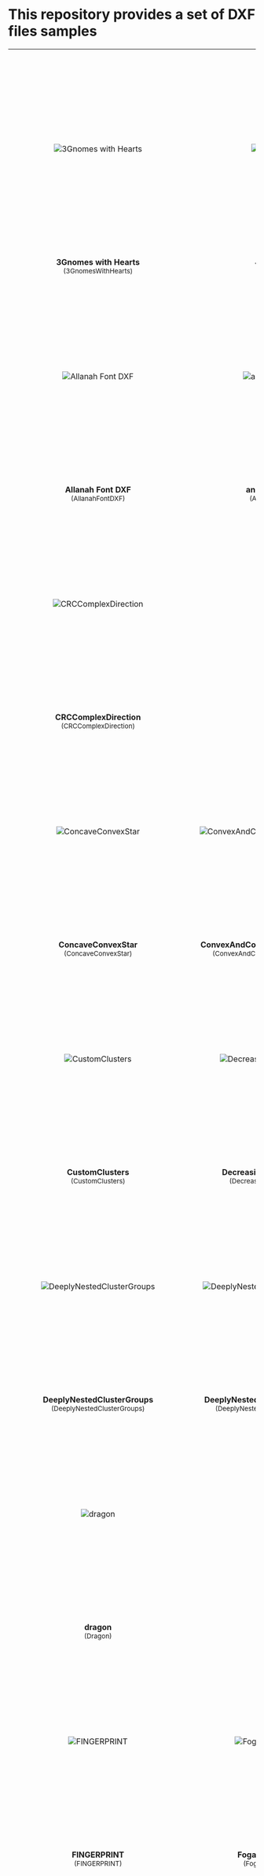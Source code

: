# This repository provides a set of DXF files samples


<table>
<tr>
    <td align="center" valign="bottom" style="width:50%">
      <div style="height:400px; display:flex; align-items:center; justify-content:center">
        <img src="https://raw.githubusercontent.com/ivanshuba/dxf-samples/master/samples/3GnomesWithHearts/3Gnomes%20with%20Hearts.png" alt="3Gnomes with Hearts" style="max-height:400px; max-width:100%; object-fit:contain">
      </div>
      <br>
      <b>3Gnomes with Hearts</b><br>
      <small>(3GnomesWithHearts)</small>
    </td>
    <td align="center" valign="bottom" style="width:50%">
      <div style="height:400px; display:flex; align-items:center; justify-content:center">
        <img src="https://raw.githubusercontent.com/ivanshuba/dxf-samples/master/samples/4x8%20Nest/4x8%20Nest.png" alt="4x8 Nest" style="max-height:400px; max-width:100%; object-fit:contain">
      </div>
      <br>
      <b>4x8 Nest</b><br>
      <small>(4x8 Nest)</small>
    </td>
</tr>
<tr>
    <td align="center" valign="bottom" style="width:50%">
      <div style="height:400px; display:flex; align-items:center; justify-content:center">
        <img src="https://raw.githubusercontent.com/ivanshuba/dxf-samples/master/samples/AllanahFontDXF/Allanah%20Font%20DXF.png" alt="Allanah Font DXF" style="max-height:400px; max-width:100%; object-fit:contain">
      </div>
      <br>
      <b>Allanah Font DXF</b><br>
      <small>(AllanahFontDXF)</small>
    </td>
    <td align="center" valign="bottom" style="width:50%">
      <div style="height:400px; display:flex; align-items:center; justify-content:center">
        <img src="https://raw.githubusercontent.com/ivanshuba/dxf-samples/master/samples/AnglesRange/angles-range.png" alt="angles-range" style="max-height:400px; max-width:100%; object-fit:contain">
      </div>
      <br>
      <b>angles-range</b><br>
      <small>(AnglesRange)</small>
    </td>
</tr>
<tr>
    <td align="center" valign="bottom" style="width:50%">
      <div style="height:400px; display:flex; align-items:center; justify-content:center">
        <img src="https://raw.githubusercontent.com/ivanshuba/dxf-samples/master/samples/CRCComplexDirection/CRCComplexDirection.png" alt="CRCComplexDirection" style="max-height:400px; max-width:100%; object-fit:contain">
      </div>
      <br>
      <b>CRCComplexDirection</b><br>
      <small>(CRCComplexDirection)</small>
    </td>
    <td align="center" valign="bottom" style="width:50%">
      <div style="height:400px; display:flex; align-items:center; justify-content:center">
        <img src="https://raw.githubusercontent.com/ivanshuba/dxf-samples/master/samples/Circle/Circle.png" alt="Circle" style="max-height:400px; max-width:100%; object-fit:contain">
      </div>
      <br>
      <b>Circle</b><br>
      <small>(Circle)</small>
    </td>
</tr>
<tr>
    <td align="center" valign="bottom" style="width:50%">
      <div style="height:400px; display:flex; align-items:center; justify-content:center">
        <img src="https://raw.githubusercontent.com/ivanshuba/dxf-samples/master/samples/ConcaveConvexStar/ConcaveConvexStar.png" alt="ConcaveConvexStar" style="max-height:400px; max-width:100%; object-fit:contain">
      </div>
      <br>
      <b>ConcaveConvexStar</b><br>
      <small>(ConcaveConvexStar)</small>
    </td>
    <td align="center" valign="bottom" style="width:50%">
      <div style="height:400px; display:flex; align-items:center; justify-content:center">
        <img src="https://raw.githubusercontent.com/ivanshuba/dxf-samples/master/samples/ConvexAndConcaveHolesAndIslands/ConvexAndConcaveHolesAndIslands.png" alt="ConvexAndConcaveHolesAndIslands" style="max-height:400px; max-width:100%; object-fit:contain">
      </div>
      <br>
      <b>ConvexAndConcaveHolesAndIslands</b><br>
      <small>(ConvexAndConcaveHolesAndIslands)</small>
    </td>
</tr>
<tr>
    <td align="center" valign="bottom" style="width:50%">
      <div style="height:400px; display:flex; align-items:center; justify-content:center">
        <img src="https://raw.githubusercontent.com/ivanshuba/dxf-samples/master/samples/CustomClusters/CustomClusters.png" alt="CustomClusters" style="max-height:400px; max-width:100%; object-fit:contain">
      </div>
      <br>
      <b>CustomClusters</b><br>
      <small>(CustomClusters)</small>
    </td>
    <td align="center" valign="bottom" style="width:50%">
      <div style="height:400px; display:flex; align-items:center; justify-content:center">
        <img src="https://raw.githubusercontent.com/ivanshuba/dxf-samples/master/samples/DecreasingSizeSpikeBand/DecreasingSizeSpikeBand.png" alt="DecreasingSizeSpikeBand" style="max-height:400px; max-width:100%; object-fit:contain">
      </div>
      <br>
      <b>DecreasingSizeSpikeBand</b><br>
      <small>(DecreasingSizeSpikeBand)</small>
    </td>
</tr>
<tr>
    <td align="center" valign="bottom" style="width:50%">
      <div style="height:400px; display:flex; align-items:center; justify-content:center">
        <img src="https://raw.githubusercontent.com/ivanshuba/dxf-samples/master/samples/DeeplyNestedClusterGroups/DeeplyNestedClusterGroups.png" alt="DeeplyNestedClusterGroups" style="max-height:400px; max-width:100%; object-fit:contain">
      </div>
      <br>
      <b>DeeplyNestedClusterGroups</b><br>
      <small>(DeeplyNestedClusterGroups)</small>
    </td>
    <td align="center" valign="bottom" style="width:50%">
      <div style="height:400px; display:flex; align-items:center; justify-content:center">
        <img src="https://raw.githubusercontent.com/ivanshuba/dxf-samples/master/samples/DeeplyNestedClusterGroups_Holes/DeeplyNestedClusterGroups_Holes.png" alt="DeeplyNestedClusterGroups_Holes" style="max-height:400px; max-width:100%; object-fit:contain">
      </div>
      <br>
      <b>DeeplyNestedClusterGroups_Holes</b><br>
      <small>(DeeplyNestedClusterGroups_Holes)</small>
    </td>
</tr>
<tr>
    <td align="center" valign="bottom" style="width:50%">
      <div style="height:400px; display:flex; align-items:center; justify-content:center">
        <img src="https://raw.githubusercontent.com/ivanshuba/dxf-samples/master/samples/Dragon/dragon.png" alt="dragon" style="max-height:400px; max-width:100%; object-fit:contain">
      </div>
      <br>
      <b>dragon</b><br>
      <small>(Dragon)</small>
    </td>
    <td align="center" valign="bottom" style="width:50%">
      <div style="height:400px; display:flex; align-items:center; justify-content:center">
        <img src="https://raw.githubusercontent.com/ivanshuba/dxf-samples/master/samples/F100/F100.png" alt="F100" style="max-height:400px; max-width:100%; object-fit:contain">
      </div>
      <br>
      <b>F100</b><br>
      <small>(F100)</small>
    </td>
</tr>
<tr>
    <td align="center" valign="bottom" style="width:50%">
      <div style="height:400px; display:flex; align-items:center; justify-content:center">
        <img src="https://raw.githubusercontent.com/ivanshuba/dxf-samples/master/samples/FINGERPRINT/FINGERPRINT.png" alt="FINGERPRINT" style="max-height:400px; max-width:100%; object-fit:contain">
      </div>
      <br>
      <b>FINGERPRINT</b><br>
      <small>(FINGERPRINT)</small>
    </td>
    <td align="center" valign="bottom" style="width:50%">
      <div style="height:400px; display:flex; align-items:center; justify-content:center">
        <img src="https://raw.githubusercontent.com/ivanshuba/dxf-samples/master/samples/FogaskerekClock/Fogaskerek_Clock.png" alt="Fogaskerek_Clock" style="max-height:400px; max-width:100%; object-fit:contain">
      </div>
      <br>
      <b>Fogaskerek_Clock</b><br>
      <small>(FogaskerekClock)</small>
    </td>
</tr>
<tr>
    <td align="center" valign="bottom" style="width:50%">
      <div style="height:400px; display:flex; align-items:center; justify-content:center">
        <img src="https://raw.githubusercontent.com/ivanshuba/dxf-samples/master/samples/FourSeparateClusters/FourSeparateClusters.png" alt="FourSeparateClusters" style="max-height:400px; max-width:100%; object-fit:contain">
      </div>
      <br>
      <b>FourSeparateClusters</b><br>
      <small>(FourSeparateClusters)</small>
    </td>
    <td align="center" valign="bottom" style="width:50%">
      <div style="height:400px; display:flex; align-items:center; justify-content:center">
        <img src="https://raw.githubusercontent.com/ivanshuba/dxf-samples/master/samples/FullEllipse/full_ellipse.png" alt="full_ellipse" style="max-height:400px; max-width:100%; object-fit:contain">
      </div>
      <br>
      <b>full_ellipse</b><br>
      <small>(FullEllipse)</small>
    </td>
</tr>
<tr>
    <td align="center" valign="bottom" style="width:50%">
      <div style="height:400px; display:flex; align-items:center; justify-content:center">
        <img src="https://raw.githubusercontent.com/ivanshuba/dxf-samples/master/samples/Gather3/Gather3.png" alt="Gather3" style="max-height:400px; max-width:100%; object-fit:contain">
      </div>
      <br>
      <b>Gather3</b><br>
      <small>(Gather3)</small>
    </td>
    <td align="center" valign="bottom" style="width:50%">
      <div style="height:400px; display:flex; align-items:center; justify-content:center">
        <img src="https://raw.githubusercontent.com/ivanshuba/dxf-samples/master/samples/Gear/Gear.png" alt="Gear" style="max-height:400px; max-width:100%; object-fit:contain">
      </div>
      <br>
      <b>Gear</b><br>
      <small>(Gear)</small>
    </td>
</tr>
<tr>
    <td align="center" valign="bottom" style="width:50%">
      <div style="height:400px; display:flex; align-items:center; justify-content:center">
        <img src="https://raw.githubusercontent.com/ivanshuba/dxf-samples/master/samples/GradualAngleChange/gradual-angle-change.png" alt="gradual-angle-change" style="max-height:400px; max-width:100%; object-fit:contain">
      </div>
      <br>
      <b>gradual-angle-change</b><br>
      <small>(GradualAngleChange)</small>
    </td>
    <td align="center" valign="bottom" style="width:50%">
      <div style="height:400px; display:flex; align-items:center; justify-content:center">
        <img src="https://raw.githubusercontent.com/ivanshuba/dxf-samples/master/samples/HorseFarmNoFence/HorseFarmNoFence.png" alt="HorseFarmNoFence" style="max-height:400px; max-width:100%; object-fit:contain">
      </div>
      <br>
      <b>HorseFarmNoFence</b><br>
      <small>(HorseFarmNoFence)</small>
    </td>
</tr>
<tr>
    <td align="center" valign="bottom" style="width:50%">
      <div style="height:400px; display:flex; align-items:center; justify-content:center">
        <img src="https://raw.githubusercontent.com/ivanshuba/dxf-samples/master/samples/IncreasingSizeFitTest/IncreasingSizeFitTest.png" alt="IncreasingSizeFitTest" style="max-height:400px; max-width:100%; object-fit:contain">
      </div>
      <br>
      <b>IncreasingSizeFitTest</b><br>
      <small>(IncreasingSizeFitTest)</small>
    </td>
    <td align="center" valign="bottom" style="width:50%">
      <div style="height:400px; display:flex; align-items:center; justify-content:center">
        <img src="https://raw.githubusercontent.com/ivanshuba/dxf-samples/master/samples/InterestingCusps/interesting-cusps.png" alt="interesting-cusps" style="max-height:400px; max-width:100%; object-fit:contain">
      </div>
      <br>
      <b>interesting-cusps</b><br>
      <small>(InterestingCusps)</small>
    </td>
</tr>
<tr>
    <td align="center" valign="bottom" style="width:50%">
      <div style="height:400px; display:flex; align-items:center; justify-content:center">
        <img src="https://raw.githubusercontent.com/ivanshuba/dxf-samples/master/samples/InwardArcBox/InwardArcBox.png" alt="InwardArcBox" style="max-height:400px; max-width:100%; object-fit:contain">
      </div>
      <br>
      <b>InwardArcBox</b><br>
      <small>(InwardArcBox)</small>
    </td>
    <td align="center" valign="bottom" style="width:50%">
      <div style="height:400px; display:flex; align-items:center; justify-content:center">
        <img src="https://raw.githubusercontent.com/ivanshuba/dxf-samples/master/samples/JingleBellBlank/jinglebell%20blank.png" alt="jinglebell blank" style="max-height:400px; max-width:100%; object-fit:contain">
      </div>
      <br>
      <b>jinglebell blank</b><br>
      <small>(JingleBellBlank)</small>
    </td>
</tr>
<tr>
    <td align="center" valign="bottom" style="width:50%">
      <div style="height:400px; display:flex; align-items:center; justify-content:center">
        <img src="https://raw.githubusercontent.com/ivanshuba/dxf-samples/master/samples/LargerLinearSelfIntersection/LargerLinearSelfIntersection.png" alt="LargerLinearSelfIntersection" style="max-height:400px; max-width:100%; object-fit:contain">
      </div>
      <br>
      <b>LargerLinearSelfIntersection</b><br>
      <small>(LargerLinearSelfIntersection)</small>
    </td>
    <td align="center" valign="bottom" style="width:50%">
      <div style="height:400px; display:flex; align-items:center; justify-content:center">
        <img src="https://raw.githubusercontent.com/ivanshuba/dxf-samples/master/samples/Minimal-intersection-two-squares/Minimal-intersection-two-squares.png" alt="Minimal-intersection-two-squares" style="max-height:400px; max-width:100%; object-fit:contain">
      </div>
      <br>
      <b>Minimal-intersection-two-squares</b><br>
      <small>(Minimal-intersection-two-squares)</small>
    </td>
</tr>
<tr>
    <td align="center" valign="bottom" style="width:50%">
      <div style="height:400px; display:flex; align-items:center; justify-content:center">
        <img src="https://raw.githubusercontent.com/ivanshuba/dxf-samples/master/samples/NestTest/NestTest.png" alt="NestTest" style="max-height:400px; max-width:100%; object-fit:contain">
      </div>
      <br>
      <b>NestTest</b><br>
      <small>(NestTest)</small>
    </td>
    <td align="center" valign="bottom" style="width:50%">
      <div style="height:400px; display:flex; align-items:center; justify-content:center">
        <img src="https://raw.githubusercontent.com/ivanshuba/dxf-samples/master/samples/NestedClusterGroups/NestedClusterGroups.png" alt="NestedClusterGroups" style="max-height:400px; max-width:100%; object-fit:contain">
      </div>
      <br>
      <b>NestedClusterGroups</b><br>
      <small>(NestedClusterGroups)</small>
    </td>
</tr>
<tr>
    <td align="center" valign="bottom" style="width:50%">
      <div style="height:400px; display:flex; align-items:center; justify-content:center">
        <img src="https://raw.githubusercontent.com/ivanshuba/dxf-samples/master/samples/NestedClusterGroups_Polylines/NestedClusterGroups_Polylines.png" alt="NestedClusterGroups_Polylines" style="max-height:400px; max-width:100%; object-fit:contain">
      </div>
      <br>
      <b>NestedClusterGroups_Polylines</b><br>
      <small>(NestedClusterGroups_Polylines)</small>
    </td>
    <td align="center" valign="bottom" style="width:50%">
      <div style="height:400px; display:flex; align-items:center; justify-content:center">
        <img src="https://raw.githubusercontent.com/ivanshuba/dxf-samples/master/samples/OffsetSelfIntersect-small/OffsetSelfIntersect-small.png" alt="OffsetSelfIntersect-small" style="max-height:400px; max-width:100%; object-fit:contain">
      </div>
      <br>
      <b>OffsetSelfIntersect-small</b><br>
      <small>(OffsetSelfIntersect-small)</small>
    </td>
</tr>
<tr>
    <td align="center" valign="bottom" style="width:50%">
      <div style="height:400px; display:flex; align-items:center; justify-content:center">
        <img src="https://raw.githubusercontent.com/ivanshuba/dxf-samples/master/samples/OffsetTest/OffsetTest.png" alt="OffsetTest" style="max-height:400px; max-width:100%; object-fit:contain">
      </div>
      <br>
      <b>OffsetTest</b><br>
      <small>(OffsetTest)</small>
    </td>
    <td align="center" valign="bottom" style="width:50%">
      <div style="height:400px; display:flex; align-items:center; justify-content:center">
        <img src="https://raw.githubusercontent.com/ivanshuba/dxf-samples/master/samples/OffsetestOneMoonDollAndAngled/OffsetTest_one_moon_doll_and_angled.png" alt="OffsetTest_one_moon_doll_and_angled" style="max-height:400px; max-width:100%; object-fit:contain">
      </div>
      <br>
      <b>OffsetTest_one_moon_doll_and_angled</b><br>
      <small>(OffsetestOneMoonDollAndAngled)</small>
    </td>
</tr>
<tr>
    <td align="center" valign="bottom" style="width:50%">
      <div style="height:400px; display:flex; align-items:center; justify-content:center">
        <img src="https://raw.githubusercontent.com/ivanshuba/dxf-samples/master/samples/Pinapple/Pinapple.png" alt="Pinapple" style="max-height:400px; max-width:100%; object-fit:contain">
      </div>
      <br>
      <b>Pinapple</b><br>
      <small>(Pinapple)</small>
    </td>
    <td align="center" valign="bottom" style="width:50%">
      <div style="height:400px; display:flex; align-items:center; justify-content:center">
        <img src="https://raw.githubusercontent.com/ivanshuba/dxf-samples/master/samples/Pineapple-outer-splines/Pineapple-outer-splines.png" alt="Pineapple-outer-splines" style="max-height:400px; max-width:100%; object-fit:contain">
      </div>
      <br>
      <b>Pineapple-outer-splines</b><br>
      <small>(Pineapple-outer-splines)</small>
    </td>
</tr>
<tr>
    <td align="center" valign="bottom" style="width:50%">
      <div style="height:400px; display:flex; align-items:center; justify-content:center">
        <img src="https://raw.githubusercontent.com/ivanshuba/dxf-samples/master/samples/RoundedRectangleInside/RoundedRectangleInside.png" alt="RoundedRectangleInside" style="max-height:400px; max-width:100%; object-fit:contain">
      </div>
      <br>
      <b>RoundedRectangleInside</b><br>
      <small>(RoundedRectangleInside)</small>
    </td>
    <td align="center" valign="bottom" style="width:50%">
      <div style="height:400px; display:flex; align-items:center; justify-content:center">
        <img src="https://raw.githubusercontent.com/ivanshuba/dxf-samples/master/samples/SelfTouch/SelfTouch.png" alt="SelfTouch" style="max-height:400px; max-width:100%; object-fit:contain">
      </div>
      <br>
      <b>SelfTouch</b><br>
      <small>(SelfTouch)</small>
    </td>
</tr>
<tr>
    <td align="center" valign="bottom" style="width:50%">
      <div style="height:400px; display:flex; align-items:center; justify-content:center">
        <img src="https://raw.githubusercontent.com/ivanshuba/dxf-samples/master/samples/SharpTriangle/Sharp-triangle.png" alt="Sharp-triangle" style="max-height:400px; max-width:100%; object-fit:contain">
      </div>
      <br>
      <b>Sharp-triangle</b><br>
      <small>(SharpTriangle)</small>
    </td>
    <td align="center" valign="bottom" style="width:50%">
      <div style="height:400px; display:flex; align-items:center; justify-content:center">
        <img src="https://raw.githubusercontent.com/ivanshuba/dxf-samples/master/samples/SimpleHole/SimpleHole.png" alt="SimpleHole" style="max-height:400px; max-width:100%; object-fit:contain">
      </div>
      <br>
      <b>SimpleHole</b><br>
      <small>(SimpleHole)</small>
    </td>
</tr>
<tr>
    <td align="center" valign="bottom" style="width:50%">
      <div style="height:400px; display:flex; align-items:center; justify-content:center">
        <img src="https://raw.githubusercontent.com/ivanshuba/dxf-samples/master/samples/SimpleRect_70x10_OneDuplicateLineAtTop/SimpleRect_70x10_OneDuplicateLineAtTop.png" alt="SimpleRect_70x10_OneDuplicateLineAtTop" style="max-height:400px; max-width:100%; object-fit:contain">
      </div>
      <br>
      <b>SimpleRect_70x10_OneDuplicateLineAtTop</b><br>
      <small>(SimpleRect_70x10_OneDuplicateLineAtTop)</small>
    </td>
    <td align="center" valign="bottom" style="width:50%">
      <div style="height:400px; display:flex; align-items:center; justify-content:center">
        <img src="https://raw.githubusercontent.com/ivanshuba/dxf-samples/master/samples/SimpleRect_70x10_WithHole/SimpleRect_70x10_WithHole.png" alt="SimpleRect_70x10_WithHole" style="max-height:400px; max-width:100%; object-fit:contain">
      </div>
      <br>
      <b>SimpleRect_70x10_WithHole</b><br>
      <small>(SimpleRect_70x10_WithHole)</small>
    </td>
</tr>
<tr>
    <td align="center" valign="bottom" style="width:50%">
      <div style="height:400px; display:flex; align-items:center; justify-content:center">
        <img src="https://raw.githubusercontent.com/ivanshuba/dxf-samples/master/samples/SimpleSelfIntersection/SimpleSelfIntersection.png" alt="SimpleSelfIntersection" style="max-height:400px; max-width:100%; object-fit:contain">
      </div>
      <br>
      <b>SimpleSelfIntersection</b><br>
      <small>(SimpleSelfIntersection)</small>
    </td>
    <td align="center" valign="bottom" style="width:50%">
      <div style="height:400px; display:flex; align-items:center; justify-content:center">
        <img src="https://raw.githubusercontent.com/ivanshuba/dxf-samples/master/samples/SimpleSort/SimpleSort.png" alt="SimpleSort" style="max-height:400px; max-width:100%; object-fit:contain">
      </div>
      <br>
      <b>SimpleSort</b><br>
      <small>(SimpleSort)</small>
    </td>
</tr>
<tr>
    <td align="center" valign="bottom" style="width:50%">
      <div style="height:400px; display:flex; align-items:center; justify-content:center">
        <img src="https://raw.githubusercontent.com/ivanshuba/dxf-samples/master/samples/SimpleSquare_2500_OneDuplicateLineAtTop/SimpleSquare_2500_OneDuplicateLineAtTop.png" alt="SimpleSquare_2500_OneDuplicateLineAtTop" style="max-height:400px; max-width:100%; object-fit:contain">
      </div>
      <br>
      <b>SimpleSquare_2500_OneDuplicateLineAtTop</b><br>
      <small>(SimpleSquare_2500_OneDuplicateLineAtTop)</small>
    </td>
    <td align="center" valign="bottom" style="width:50%">
      <div style="height:400px; display:flex; align-items:center; justify-content:center">
        <img src="https://raw.githubusercontent.com/ivanshuba/dxf-samples/master/samples/SimpleSquare_25_OneDuplicateLineAtTop/SimpleSquare_25_OneDuplicateLineAtTop.png" alt="SimpleSquare_25_OneDuplicateLineAtTop" style="max-height:400px; max-width:100%; object-fit:contain">
      </div>
      <br>
      <b>SimpleSquare_25_OneDuplicateLineAtTop</b><br>
      <small>(SimpleSquare_25_OneDuplicateLineAtTop)</small>
    </td>
</tr>
<tr>
    <td align="center" valign="bottom" style="width:50%">
      <div style="height:400px; display:flex; align-items:center; justify-content:center">
        <img src="https://raw.githubusercontent.com/ivanshuba/dxf-samples/master/samples/SimpleSquare_5_OneDuplicateLineAtTop/SimpleSquare_5_OneDuplicateLineAtTop.png" alt="SimpleSquare_5_OneDuplicateLineAtTop" style="max-height:400px; max-width:100%; object-fit:contain">
      </div>
      <br>
      <b>SimpleSquare_5_OneDuplicateLineAtTop</b><br>
      <small>(SimpleSquare_5_OneDuplicateLineAtTop)</small>
    </td>
    <td align="center" valign="bottom" style="width:50%">
      <div style="height:400px; display:flex; align-items:center; justify-content:center">
        <img src="https://raw.githubusercontent.com/ivanshuba/dxf-samples/master/samples/SimpleSquare_OneDuplicateLineAtTop/SimpleSquare_OneDuplicateLineAtTop.png" alt="SimpleSquare_OneDuplicateLineAtTop" style="max-height:400px; max-width:100%; object-fit:contain">
      </div>
      <br>
      <b>SimpleSquare_OneDuplicateLineAtTop</b><br>
      <small>(SimpleSquare_OneDuplicateLineAtTop)</small>
    </td>
</tr>
<tr>
    <td align="center" valign="bottom" style="width:50%">
      <div style="height:400px; display:flex; align-items:center; justify-content:center">
        <img src="https://raw.githubusercontent.com/ivanshuba/dxf-samples/master/samples/SimplestNarrowBand/SimplestNarrowBand.png" alt="SimplestNarrowBand" style="max-height:400px; max-width:100%; object-fit:contain">
      </div>
      <br>
      <b>SimplestNarrowBand</b><br>
      <small>(SimplestNarrowBand)</small>
    </td>
    <td align="center" valign="bottom" style="width:50%">
      <div style="height:400px; display:flex; align-items:center; justify-content:center">
        <img src="https://raw.githubusercontent.com/ivanshuba/dxf-samples/master/samples/SimplestRoundNarrowBend/SimplestRoundNarrowBend.png" alt="SimplestRoundNarrowBend" style="max-height:400px; max-width:100%; object-fit:contain">
      </div>
      <br>
      <b>SimplestRoundNarrowBend</b><br>
      <small>(SimplestRoundNarrowBend)</small>
    </td>
</tr>
<tr>
    <td align="center" valign="bottom" style="width:50%">
      <div style="height:400px; display:flex; align-items:center; justify-content:center">
        <img src="https://raw.githubusercontent.com/ivanshuba/dxf-samples/master/samples/SimplestSort/SimplestSort.png" alt="SimplestSort" style="max-height:400px; max-width:100%; object-fit:contain">
      </div>
      <br>
      <b>SimplestSort</b><br>
      <small>(SimplestSort)</small>
    </td>
    <td align="center" valign="bottom" style="width:50%">
      <div style="height:400px; display:flex; align-items:center; justify-content:center">
        <img src="https://raw.githubusercontent.com/ivanshuba/dxf-samples/master/samples/SingleLinearSelfIntersection/SingleLinearSelfIntersection.png" alt="SingleLinearSelfIntersection" style="max-height:400px; max-width:100%; object-fit:contain">
      </div>
      <br>
      <b>SingleLinearSelfIntersection</b><br>
      <small>(SingleLinearSelfIntersection)</small>
    </td>
</tr>
<tr>
    <td align="center" valign="bottom" style="width:50%">
      <div style="height:400px; display:flex; align-items:center; justify-content:center">
        <img src="https://raw.githubusercontent.com/ivanshuba/dxf-samples/master/samples/SingleSpline/SingleSpline.png" alt="SingleSpline" style="max-height:400px; max-width:100%; object-fit:contain">
      </div>
      <br>
      <b>SingleSpline</b><br>
      <small>(SingleSpline)</small>
    </td>
    <td align="center" valign="bottom" style="width:50%">
      <div style="height:400px; display:flex; align-items:center; justify-content:center">
        <img src="https://raw.githubusercontent.com/ivanshuba/dxf-samples/master/samples/SingleSpline2/SingleSpline2.png" alt="SingleSpline2" style="max-height:400px; max-width:100%; object-fit:contain">
      </div>
      <br>
      <b>SingleSpline2</b><br>
      <small>(SingleSpline2)</small>
    </td>
</tr>
<tr>
    <td align="center" valign="bottom" style="width:50%">
      <div style="height:400px; display:flex; align-items:center; justify-content:center">
        <img src="https://raw.githubusercontent.com/ivanshuba/dxf-samples/master/samples/SingleSplineCorner/SingleSplineCorner.png" alt="SingleSplineCorner" style="max-height:400px; max-width:100%; object-fit:contain">
      </div>
      <br>
      <b>SingleSplineCorner</b><br>
      <small>(SingleSplineCorner)</small>
    </td>
    <td align="center" valign="bottom" style="width:50%">
      <div style="height:400px; display:flex; align-items:center; justify-content:center">
        <img src="https://raw.githubusercontent.com/ivanshuba/dxf-samples/master/samples/SingleSquare10mm/SingleSquare10mm.png" alt="SingleSquare10mm" style="max-height:400px; max-width:100%; object-fit:contain">
      </div>
      <br>
      <b>SingleSquare10mm</b><br>
      <small>(SingleSquare10mm)</small>
    </td>
</tr>
<tr>
    <td align="center" valign="bottom" style="width:50%">
      <div style="height:400px; display:flex; align-items:center; justify-content:center">
        <img src="https://raw.githubusercontent.com/ivanshuba/dxf-samples/master/samples/SortHoles16/SortHoles16.png" alt="SortHoles16" style="max-height:400px; max-width:100%; object-fit:contain">
      </div>
      <br>
      <b>SortHoles16</b><br>
      <small>(SortHoles16)</small>
    </td>
    <td align="center" valign="bottom" style="width:50%">
      <div style="height:400px; display:flex; align-items:center; justify-content:center">
        <img src="https://raw.githubusercontent.com/ivanshuba/dxf-samples/master/samples/SortHolesCWCCWNegativeQuarter/SortHolesCWCCWNegativeQuarter.png" alt="SortHolesCWCCWNegativeQuarter" style="max-height:400px; max-width:100%; object-fit:contain">
      </div>
      <br>
      <b>SortHolesCWCCWNegativeQuarter</b><br>
      <small>(SortHolesCWCCWNegativeQuarter)</small>
    </td>
</tr>
<tr>
    <td align="center" valign="bottom" style="width:50%">
      <div style="height:400px; display:flex; align-items:center; justify-content:center">
        <img src="https://raw.githubusercontent.com/ivanshuba/dxf-samples/master/samples/SquareAndCircle/square-and-circle.png" alt="square-and-circle" style="max-height:400px; max-width:100%; object-fit:contain">
      </div>
      <br>
      <b>square-and-circle</b><br>
      <small>(SquareAndCircle)</small>
    </td>
    <td align="center" valign="bottom" style="width:50%">
      <div style="height:400px; display:flex; align-items:center; justify-content:center">
        <img src="https://raw.githubusercontent.com/ivanshuba/dxf-samples/master/samples/SquareWithCircleHoleSimpleR12/SquareWithCircleHoleSimpleR12.png" alt="SquareWithCircleHoleSimpleR12" style="max-height:400px; max-width:100%; object-fit:contain">
      </div>
      <br>
      <b>SquareWithCircleHoleSimpleR12</b><br>
      <small>(SquareWithCircleHoleSimpleR12)</small>
    </td>
</tr>
<tr>
    <td align="center" valign="bottom" style="width:50%">
      <div style="height:400px; display:flex; align-items:center; justify-content:center">
        <img src="https://raw.githubusercontent.com/ivanshuba/dxf-samples/master/samples/SquareWithOpenAndClosedCurves/square-with-open-and-closed-curves.png" alt="square-with-open-and-closed-curves" style="max-height:400px; max-width:100%; object-fit:contain">
      </div>
      <br>
      <b>square-with-open-and-closed-curves</b><br>
      <small>(SquareWithOpenAndClosedCurves)</small>
    </td>
    <td align="center" valign="bottom" style="width:50%">
      <div style="height:400px; display:flex; align-items:center; justify-content:center">
        <img src="https://raw.githubusercontent.com/ivanshuba/dxf-samples/master/samples/SquareWithOpenCurve/square-with-open-curve.png" alt="square-with-open-curve" style="max-height:400px; max-width:100%; object-fit:contain">
      </div>
      <br>
      <b>square-with-open-curve</b><br>
      <small>(SquareWithOpenCurve)</small>
    </td>
</tr>
<tr>
    <td align="center" valign="bottom" style="width:50%">
      <div style="height:400px; display:flex; align-items:center; justify-content:center">
        <img src="https://raw.githubusercontent.com/ivanshuba/dxf-samples/master/samples/SquareWithSquareHole/SquareWithSquareHole.png" alt="SquareWithSquareHole" style="max-height:400px; max-width:100%; object-fit:contain">
      </div>
      <br>
      <b>SquareWithSquareHole</b><br>
      <small>(SquareWithSquareHole)</small>
    </td>
    <td align="center" valign="bottom" style="width:50%">
      <div style="height:400px; display:flex; align-items:center; justify-content:center">
        <img src="https://raw.githubusercontent.com/ivanshuba/dxf-samples/master/samples/SquaresInternalCusps/squares-internal-cusps.png" alt="squares-internal-cusps" style="max-height:400px; max-width:100%; object-fit:contain">
      </div>
      <br>
      <b>squares-internal-cusps</b><br>
      <small>(SquaresInternalCusps)</small>
    </td>
</tr>
<tr>
    <td align="center" valign="bottom" style="width:50%">
      <div style="height:400px; display:flex; align-items:center; justify-content:center">
        <img src="https://raw.githubusercontent.com/ivanshuba/dxf-samples/master/samples/SymmetricLoops/SymmetricLoops.png" alt="SymmetricLoops" style="max-height:400px; max-width:100%; object-fit:contain">
      </div>
      <br>
      <b>SymmetricLoops</b><br>
      <small>(SymmetricLoops)</small>
    </td>
    <td align="center" valign="bottom" style="width:50%">
      <div style="height:400px; display:flex; align-items:center; justify-content:center">
        <img src="https://raw.githubusercontent.com/ivanshuba/dxf-samples/master/samples/TestTopper2/TestTopper2.png" alt="TestTopper2" style="max-height:400px; max-width:100%; object-fit:contain">
      </div>
      <br>
      <b>TestTopper2</b><br>
      <small>(TestTopper2)</small>
    </td>
</tr>
<tr>
    <td align="center" valign="bottom" style="width:50%">
      <div style="height:400px; display:flex; align-items:center; justify-content:center">
        <img src="https://raw.githubusercontent.com/ivanshuba/dxf-samples/master/samples/TestTopper2_O_letter/TestTopper2_O_letter.png" alt="TestTopper2_O_letter" style="max-height:400px; max-width:100%; object-fit:contain">
      </div>
      <br>
      <b>TestTopper2_O_letter</b><br>
      <small>(TestTopper2_O_letter)</small>
    </td>
    <td align="center" valign="bottom" style="width:50%">
      <div style="height:400px; display:flex; align-items:center; justify-content:center">
        <img src="https://raw.githubusercontent.com/ivanshuba/dxf-samples/master/samples/ThisIsWhereTheChildrenLive/this%20is%20where%20children%20live.png" alt="this is where children live" style="max-height:400px; max-width:100%; object-fit:contain">
      </div>
      <br>
      <b>this is where children live</b><br>
      <small>(ThisIsWhereTheChildrenLive)</small>
    </td>
</tr>
<tr>
    <td align="center" valign="bottom" style="width:50%">
      <div style="height:400px; display:flex; align-items:center; justify-content:center">
        <img src="https://raw.githubusercontent.com/ivanshuba/dxf-samples/master/samples/TigletFile/Tiglet%20File.png" alt="Tiglet File" style="max-height:400px; max-width:100%; object-fit:contain">
      </div>
      <br>
      <b>Tiglet File</b><br>
      <small>(TigletFile)</small>
    </td>
    <td align="center" valign="bottom" style="width:50%">
      <div style="height:400px; display:flex; align-items:center; justify-content:center">
        <img src="https://raw.githubusercontent.com/ivanshuba/dxf-samples/master/samples/TwoNestedClusterGroups/TwoNestedClusterGroups.png" alt="TwoNestedClusterGroups" style="max-height:400px; max-width:100%; object-fit:contain">
      </div>
      <br>
      <b>TwoNestedClusterGroups</b><br>
      <small>(TwoNestedClusterGroups)</small>
    </td>
</tr>
<tr>
    <td align="center" valign="bottom" style="width:50%">
      <div style="height:400px; display:flex; align-items:center; justify-content:center">
        <img src="https://raw.githubusercontent.com/ivanshuba/dxf-samples/master/samples/TwoNestedClusterGroups_Rotated/TwoNestedClusterGroups_Rotated.png" alt="TwoNestedClusterGroups_Rotated" style="max-height:400px; max-width:100%; object-fit:contain">
      </div>
      <br>
      <b>TwoNestedClusterGroups_Rotated</b><br>
      <small>(TwoNestedClusterGroups_Rotated)</small>
    </td>
    <td align="center" valign="bottom" style="width:50%">
      <div style="height:400px; display:flex; align-items:center; justify-content:center">
        <img src="https://raw.githubusercontent.com/ivanshuba/dxf-samples/master/samples/TwoSeparateClusters/TwoSeparateClusters.png" alt="TwoSeparateClusters" style="max-height:400px; max-width:100%; object-fit:contain">
      </div>
      <br>
      <b>TwoSeparateClusters</b><br>
      <small>(TwoSeparateClusters)</small>
    </td>
</tr>
<tr>
    <td align="center" valign="bottom" style="width:50%">
      <div style="height:400px; display:flex; align-items:center; justify-content:center">
        <img src="https://raw.githubusercontent.com/ivanshuba/dxf-samples/master/samples/UShapedOpenPolyline/UShapedOpenPolyline.png" alt="UShapedOpenPolyline" style="max-height:400px; max-width:100%; object-fit:contain">
      </div>
      <br>
      <b>UShapedOpenPolyline</b><br>
      <small>(UShapedOpenPolyline)</small>
    </td>
    <td align="center" valign="bottom" style="width:50%">
      <div style="height:400px; display:flex; align-items:center; justify-content:center">
        <img src="https://raw.githubusercontent.com/ivanshuba/dxf-samples/master/samples/VariousCircularCuspsOneAsHole/various-circular-cusps-one-as-hole.png" alt="various-circular-cusps-one-as-hole" style="max-height:400px; max-width:100%; object-fit:contain">
      </div>
      <br>
      <b>various-circular-cusps-one-as-hole</b><br>
      <small>(VariousCircularCuspsOneAsHole)</small>
    </td>
</tr>
<tr>
    <td align="center" valign="bottom" style="width:50%">
      <div style="height:400px; display:flex; align-items:center; justify-content:center">
        <img src="https://raw.githubusercontent.com/ivanshuba/dxf-samples/master/samples/VesaMount/Vesa%20Mount.png" alt="Vesa Mount" style="max-height:400px; max-width:100%; object-fit:contain">
      </div>
      <br>
      <b>Vesa Mount</b><br>
      <small>(VesaMount)</small>
    </td>
    <td align="center" valign="bottom" style="width:50%">
      <div style="height:400px; display:flex; align-items:center; justify-content:center">
        <img src="https://raw.githubusercontent.com/ivanshuba/dxf-samples/master/samples/circle-in-square/circle-in-square.png" alt="circle-in-square" style="max-height:400px; max-width:100%; object-fit:contain">
      </div>
      <br>
      <b>circle-in-square</b><br>
      <small>(circle-in-square)</small>
    </td>
</tr>
<tr>
    <td align="center" valign="bottom" style="width:50%">
      <div style="height:400px; display:flex; align-items:center; justify-content:center">
        <img src="https://raw.githubusercontent.com/ivanshuba/dxf-samples/master/samples/closed_random_simple_5000_pts/closed_random_polyline_5000_pts.png" alt="closed_random_polyline_5000_pts" style="max-height:400px; max-width:100%; object-fit:contain">
      </div>
      <br>
      <b>closed_random_polyline_5000_pts</b><br>
      <small>(closed_random_simple_5000_pts)</small>
    </td>
    <td align="center" valign="bottom" style="width:50%">
      <div style="height:400px; display:flex; align-items:center; justify-content:center">
        <img src="https://raw.githubusercontent.com/ivanshuba/dxf-samples/master/samples/closed_random_simple_500_pts/closed_random_polyline_500_pts.png" alt="closed_random_polyline_500_pts" style="max-height:400px; max-width:100%; object-fit:contain">
      </div>
      <br>
      <b>closed_random_polyline_500_pts</b><br>
      <small>(closed_random_simple_500_pts)</small>
    </td>
</tr>
<tr>
    <td align="center" valign="bottom" style="width:50%">
      <div style="height:400px; display:flex; align-items:center; justify-content:center">
        <img src="https://raw.githubusercontent.com/ivanshuba/dxf-samples/master/samples/dragon-cornered-parts-IN/dragon-cornered-parts-IN.png" alt="dragon-cornered-parts-IN" style="max-height:400px; max-width:100%; object-fit:contain">
      </div>
      <br>
      <b>dragon-cornered-parts-IN</b><br>
      <small>(dragon-cornered-parts-IN)</small>
    </td>
    <td align="center" valign="bottom" style="width:50%">
      <div style="height:400px; display:flex; align-items:center; justify-content:center">
        <img src="https://raw.githubusercontent.com/ivanshuba/dxf-samples/master/samples/dragon-cornered/dragon-cornered.png" alt="dragon-cornered" style="max-height:400px; max-width:100%; object-fit:contain">
      </div>
      <br>
      <b>dragon-cornered</b><br>
      <small>(dragon-cornered)</small>
    </td>
</tr>
<tr>
    <td align="center" valign="bottom" style="width:50%">
      <div style="height:400px; display:flex; align-items:center; justify-content:center">
        <img src="https://raw.githubusercontent.com/ivanshuba/dxf-samples/master/samples/langmuirsystems/langmuirsystems.png" alt="langmuirsystems" style="max-height:400px; max-width:100%; object-fit:contain">
      </div>
      <br>
      <b>langmuirsystems</b><br>
      <small>(langmuirsystems)</small>
    </td>
    <td align="center" valign="bottom" style="width:50%">
      <div style="height:400px; display:flex; align-items:center; justify-content:center">
        <img src="https://raw.githubusercontent.com/ivanshuba/dxf-samples/master/samples/missing-segment/missing-segment.png" alt="missing-segment" style="max-height:400px; max-width:100%; object-fit:contain">
      </div>
      <br>
      <b>missing-segment</b><br>
      <small>(missing-segment)</small>
    </td>
</tr>
<tr>
    <td align="center" valign="bottom" style="width:50%">
      <div style="height:400px; display:flex; align-items:center; justify-content:center">
        <img src="https://raw.githubusercontent.com/ivanshuba/dxf-samples/master/samples/sharp-semi-circles/sharp-semi-circles.png" alt="sharp-semi-circles" style="max-height:400px; max-width:100%; object-fit:contain">
      </div>
      <br>
      <b>sharp-semi-circles</b><br>
      <small>(sharp-semi-circles)</small>
    </td>
    <td align="center" valign="bottom" style="width:50%">
      <div style="height:400px; display:flex; align-items:center; justify-content:center">
        <img src="https://raw.githubusercontent.com/ivanshuba/dxf-samples/master/samples/simple-bends-rejoin/simple-bends-rejoin.png" alt="simple-bends-rejoin" style="max-height:400px; max-width:100%; object-fit:contain">
      </div>
      <br>
      <b>simple-bends-rejoin</b><br>
      <small>(simple-bends-rejoin)</small>
    </td>
</tr>
<tr>
    <td align="center" valign="bottom" style="width:50%">
      <div style="height:400px; display:flex; align-items:center; justify-content:center">
        <img src="https://raw.githubusercontent.com/ivanshuba/dxf-samples/master/samples/single-split-vertex/single-split-vertex.png" alt="single-split-vertex" style="max-height:400px; max-width:100%; object-fit:contain">
      </div>
      <br>
      <b>single-split-vertex</b><br>
      <small>(single-split-vertex)</small>
    </td>
    <td></td>
</tr>
</table>

> *Total folders processed: 85*
> *Images found: 85*
> *Folders without images: 0*